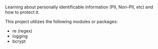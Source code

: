 Learning about personally identificable information (PII, Non-PII, etc) and how to protect it.

This project utilizes the following modules or packages:
- re (regex)
- logging
- bcrypt